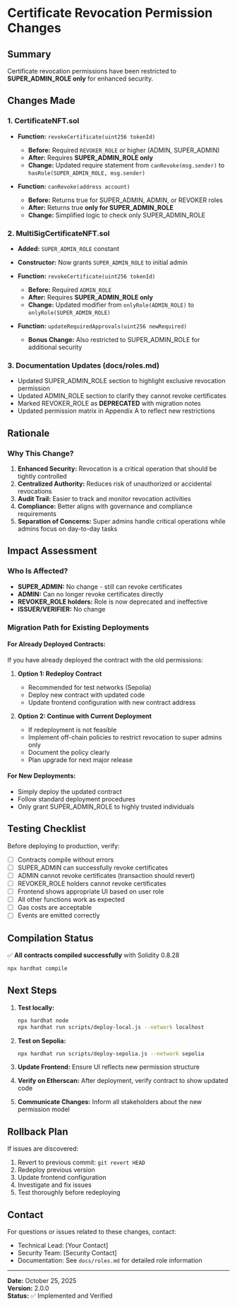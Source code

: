# Certificate Revocation Permission Changes

## Summary
Certificate revocation permissions have been restricted to **SUPER_ADMIN_ROLE only** for enhanced security.

## Changes Made

### 1. CertificateNFT.sol
- **Function:** `revokeCertificate(uint256 tokenId)`
  - **Before:** Required `REVOKER_ROLE` or higher (ADMIN, SUPER_ADMIN)
  - **After:** Requires **SUPER_ADMIN_ROLE only**
  - **Change:** Updated require statement from `canRevoke(msg.sender)` to `hasRole(SUPER_ADMIN_ROLE, msg.sender)`

- **Function:** `canRevoke(address account)`
  - **Before:** Returns true for SUPER_ADMIN, ADMIN, or REVOKER roles
  - **After:** Returns true **only for SUPER_ADMIN_ROLE**
  - **Change:** Simplified logic to check only SUPER_ADMIN_ROLE

### 2. MultiSigCertificateNFT.sol
- **Added:** `SUPER_ADMIN_ROLE` constant
- **Constructor:** Now grants `SUPER_ADMIN_ROLE` to initial admin
- **Function:** `revokeCertificate(uint256 tokenId)`
  - **Before:** Required `ADMIN_ROLE`
  - **After:** Requires **SUPER_ADMIN_ROLE only**
  - **Change:** Updated modifier from `onlyRole(ADMIN_ROLE)` to `onlyRole(SUPER_ADMIN_ROLE)`

- **Function:** `updateRequiredApprovals(uint256 newRequired)`
  - **Bonus Change:** Also restricted to SUPER_ADMIN_ROLE for additional security

### 3. Documentation Updates (docs/roles.md)
- Updated SUPER_ADMIN_ROLE section to highlight exclusive revocation permission
- Updated ADMIN_ROLE section to clarify they cannot revoke certificates
- Marked REVOKER_ROLE as **DEPRECATED** with migration notes
- Updated permission matrix in Appendix A to reflect new restrictions

## Rationale

### Why This Change?
1. **Enhanced Security:** Revocation is a critical operation that should be tightly controlled
2. **Centralized Authority:** Reduces risk of unauthorized or accidental revocations
3. **Audit Trail:** Easier to track and monitor revocation activities
4. **Compliance:** Better aligns with governance and compliance requirements
5. **Separation of Concerns:** Super admins handle critical operations while admins focus on day-to-day tasks

## Impact Assessment

### Who Is Affected?
- **SUPER_ADMIN:** No change - still can revoke certificates
- **ADMIN:** Can no longer revoke certificates directly
- **REVOKER_ROLE holders:** Role is now deprecated and ineffective
- **ISSUER/VERIFIER:** No change

### Migration Path for Existing Deployments

#### For Already Deployed Contracts:
If you have already deployed the contract with the old permissions:

1. **Option 1: Redeploy Contract**
   - Recommended for test networks (Sepolia)
   - Deploy new contract with updated code
   - Update frontend configuration with new contract address

2. **Option 2: Continue with Current Deployment**
   - If redeployment is not feasible
   - Implement off-chain policies to restrict revocation to super admins only
   - Document the policy clearly
   - Plan upgrade for next major release

#### For New Deployments:
- Simply deploy the updated contract
- Follow standard deployment procedures
- Only grant SUPER_ADMIN_ROLE to highly trusted individuals

## Testing Checklist

Before deploying to production, verify:

- [ ] Contracts compile without errors
- [ ] SUPER_ADMIN can successfully revoke certificates
- [ ] ADMIN cannot revoke certificates (transaction should revert)
- [ ] REVOKER_ROLE holders cannot revoke certificates
- [ ] Frontend shows appropriate UI based on user role
- [ ] All other functions work as expected
- [ ] Gas costs are acceptable
- [ ] Events are emitted correctly

## Compilation Status

✅ **All contracts compiled successfully** with Solidity 0.8.28

```bash
npx hardhat compile
```

## Next Steps

1. **Test locally:**
   ```bash
   npx hardhat node
   npx hardhat run scripts/deploy-local.js --network localhost
   ```

2. **Test on Sepolia:**
   ```bash
   npx hardhat run scripts/deploy-sepolia.js --network sepolia
   ```

3. **Update Frontend:** Ensure UI reflects new permission structure

4. **Verify on Etherscan:** After deployment, verify contract to show updated code

5. **Communicate Changes:** Inform all stakeholders about the new permission model

## Rollback Plan

If issues are discovered:

1. Revert to previous commit: `git revert HEAD`
2. Redeploy previous version
3. Update frontend configuration
4. Investigate and fix issues
5. Test thoroughly before redeploying

## Contact

For questions or issues related to these changes, contact:
- Technical Lead: [Your Contact]
- Security Team: [Security Contact]
- Documentation: See `docs/roles.md` for detailed role information

---

**Date:** October 25, 2025  
**Version:** 2.0.0  
**Status:** ✅ Implemented and Verified
